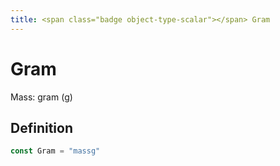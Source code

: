 ```yaml
---
title: <span class="badge object-type-scalar"></span> Gram
---
```

# <span class="badge object-type-scalar"></span> Gram

Mass: gram (g)

## Definition

```go
const Gram = "massg"
```

